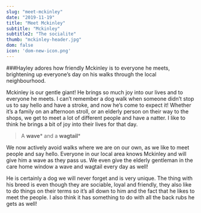 ```yaml
---
slug: "meet-mckinley"
date: "2019-11-19"
title: "Meet Mckinley"
subtitle: "Mckinley"
subtitle2: "The socialite"
thumb: "mckinley-header.jpg"
dom: false
icon: 'dom-new-icon.png'
---
```


###Hayley adores how friendly Mckinley is to everyone he meets, brightening up everyone’s day on his walks through the local neighbourhood. 

Mckinley is our gentle giant! He brings so much joy into our lives and to everyone he meets. I can’t remember a dog walk when someone didn’t stop us to say hello and have a stroke, and now he’s come to expect it! Whether it’s a family on an afternoon stroll, or an elderly person on their way to the shops, we get to meet a lot of different people and have a natter. I like to think he brings a bit of joy into their lives for that day. 

> A **wave*** and a **wagtail*** 

We now actively avoid walks where we are on our own, as we like to meet people and say hello. Everyone in our local area knows Mckinley and will give him a wave as they pass us. We even give the elderly gentleman in the care home window a wave and wagtail every day as well! 

He is certainly a dog we will never forget and is very unique. The thing with his breed is even though they are sociable, loyal and friendly, they also like to do things on their terms so it’s all down to him and the fact that he likes to meet the people. I also think it has something to do with all the back rubs he gets as well! 
